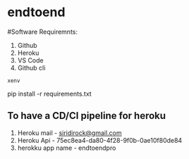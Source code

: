 # endtoend

#Software Requiremnts:
1. Github
2. Heroku
3. VS Code
4. Github cli

```
xenv
```
pip install -r requirements.txt

## To have a CD/CI pipeline for heroku
1. Heroku mail - siridirock@gmail.com
2. Heroku Api - 75ec8ea4-da80-4f28-9f0b-0ae10f80de84
3. herokku app name - endtoendpro